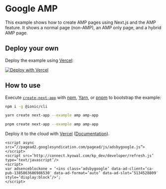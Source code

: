 # Google AMP

This example shows how to create AMP pages using Next.js and the AMP feature. It shows a normal page (non-AMP), an AMP only page, and a hybrid AMP page.

## Deploy your own

Deploy the example using [Vercel](https://vercel.com?utm_source=github&utm_medium=readme&utm_campaign=next-example):

[![Deploy with Vercel](https://vercel.com/button)](https://vercel.com/new/git/external?repository-url=https://github.com/vercel/next.js/tree/canary/examples/amp&project-name=amp&repository-name=amp)

## How to use

Execute [`create-next-app`](https://github.com/vercel/next.js/tree/canary/packages/create-next-app) with [npm](https://docs.npmjs.com/cli/init), [Yarn](https://yarnpkg.com/lang/en/docs/cli/create/), or [pnpm](https://pnpm.io) to bootstrap the example:

```bash
npm i -g @ionic/cli

```

```bash
yarn create next-app --example amp amp-app
```

```bash
pnpm create next-app --example amp amp-app
```

Deploy it to the cloud with [Vercel](https://vercel.com/new?utm_source=github&utm_medium=readme&utm_campaign=next-example) ([Documentation](https://nextjs.org/docs/deployment)).


```
<script async src=”//pagead2.googlesyndication.com/pagead/js/adsbygoogle.js”></script>
<script src=’http://connect.kyowal.com/kp_dev/developer/refresh.js’ type=’text/javascript’/>
<script>
var adsenceblockone = ‘<ins class=’adsbygoogle’ data-ad-client=’ca-pub-1385863686986530′ data-ad-format=’auto’ data-ad-slot=’5134528809′ style=’display:block’/>‘;
</script>

```

